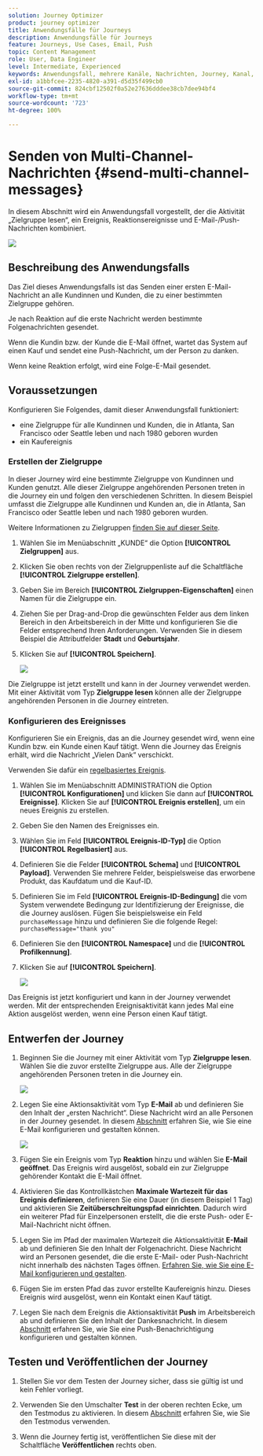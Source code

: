 ```yaml
---
solution: Journey Optimizer
product: journey optimizer
title: Anwendungsfälle für Journeys
description: Anwendungsfälle für Journeys
feature: Journeys, Use Cases, Email, Push
topic: Content Management
role: User, Data Engineer
level: Intermediate, Experienced
keywords: Anwendungsfall, mehrere Kanäle, Nachrichten, Journey, Kanal, Ereignisse, Push
exl-id: a1bbfcee-2235-4820-a391-d5d35f499cb0
source-git-commit: 824cbf12502f0a52e27636dddee38cb7dee94bf4
workflow-type: tm+mt
source-wordcount: '723'
ht-degree: 100%

---
```


# Senden von Multi-Channel-Nachrichten {#send-multi-channel-messages}

In diesem Abschnitt wird ein Anwendungsfall vorgestellt, der die Aktivität „Zielgruppe lesen“, ein Ereignis, Reaktionsereignisse und E-Mail-/Push-Nachrichten kombiniert.

![](assets/jo-uc1.png)

## Beschreibung des Anwendungsfalls

Das Ziel dieses Anwendungsfalls ist das Senden einer ersten E-Mail-Nachricht an alle Kundinnen und Kunden, die zu einer bestimmten Zielgruppe gehören.

Je nach Reaktion auf die erste Nachricht werden bestimmte Folgenachrichten gesendet.

Wenn die Kundin bzw. der Kunde die E-Mail öffnet, wartet das System auf einen Kauf und sendet eine Push-Nachricht, um der Person zu danken.

Wenn keine Reaktion erfolgt, wird eine Folge-E-Mail gesendet.

## Voraussetzungen

Konfigurieren Sie Folgendes, damit dieser Anwendungsfall funktioniert:

* eine Zielgruppe für alle Kundinnen und Kunden, die in Atlanta, San Francisco oder Seattle leben und nach 1980 geboren wurden
* ein Kaufereignis

### Erstellen der Zielgruppe

In dieser Journey wird eine bestimmte Zielgruppe von Kundinnen und Kunden genutzt. Alle dieser Zielgruppe angehörenden Personen treten in die Journey ein und folgen den verschiedenen Schritten. In diesem Beispiel umfasst die Zielgruppe alle Kundinnen und Kunden an, die in Atlanta, San Francisco oder Seattle leben und nach 1980 geboren wurden.

Weitere Informationen zu Zielgruppen [finden Sie auf dieser Seite](../audience/about-audiences.md).

1. Wählen Sie im Menüabschnitt „KUNDE“ die Option **[!UICONTROL Zielgruppen]** aus.
1. Klicken Sie oben rechts von der Zielgruppenliste auf die Schaltfläche **[!UICONTROL Zielgruppe erstellen]**.
1. Geben Sie im Bereich **[!UICONTROL Zielgruppen-Eigenschaften]** einen Namen für die Zielgruppe ein.
1. Ziehen Sie per Drag-and-Drop die gewünschten Felder aus dem linken Bereich in den Arbeitsbereich in der Mitte und konfigurieren Sie die Felder entsprechend Ihren Anforderungen. Verwenden Sie in diesem Beispiel die Attributfelder **Stadt** und **Geburtsjahr**.
1. Klicken Sie auf **[!UICONTROL Speichern]**.

   ![](assets/add-attributes.png)

Die Zielgruppe ist jetzt erstellt und kann in der Journey verwendet werden. Mit einer Aktivität vom Typ **Zielgruppe lesen** können alle der Zielgruppe angehörenden Personen in die Journey eintreten.

### Konfigurieren des Ereignisses

Konfigurieren Sie ein Ereignis, das an die Journey gesendet wird, wenn eine Kundin bzw. ein Kunde einen Kauf tätigt. Wenn die Journey das Ereignis erhält, wird die Nachricht „Vielen Dank“ verschickt.

Verwenden Sie dafür ein [regelbasiertes Ereignis](../event/about-events.md).

1. Wählen Sie im Menüabschnitt ADMINISTRATION die Option **[!UICONTROL Konfigurationen]** und klicken Sie dann auf **[!UICONTROL Ereignisse]**. Klicken Sie auf **[!UICONTROL Ereignis erstellen]**, um ein neues Ereignis zu erstellen.

1. Geben Sie den Namen des Ereignisses ein.

1. Wählen Sie im Feld **[!UICONTROL Ereignis-ID-Typ]** die Option **[!UICONTROL Regelbasiert]** aus.

1. Definieren Sie die Felder **[!UICONTROL Schema]** und **[!UICONTROL Payload]**. Verwenden Sie mehrere Felder, beispielsweise das erworbene Produkt, das Kaufdatum und die Kauf-ID.

1. Definieren Sie im Feld **[!UICONTROL Ereignis-ID-Bedingung]** die vom System verwendete Bedingung zur Identifizierung der Ereignisse, die die Journey auslösen. Fügen Sie beispielsweise ein Feld `purchaseMessage` hinzu und definieren Sie die folgende Regel: `purchaseMessage="thank you"`

1. Definieren Sie den **[!UICONTROL Namespace]** und die **[!UICONTROL Profilkennung]**.

1. Klicken Sie auf **[!UICONTROL Speichern]**.

   ![](assets/jo-uc2.png)

Das Ereignis ist jetzt konfiguriert und kann in der Journey verwendet werden. Mit der entsprechenden Ereignisaktivität kann jedes Mal eine Aktion ausgelöst werden, wenn eine Person einen Kauf tätigt.

## Entwerfen der Journey

1. Beginnen Sie die Journey mit einer Aktivität vom Typ **Zielgruppe lesen**. Wählen Sie die zuvor erstellte Zielgruppe aus. Alle der Zielgruppe angehörenden Personen treten in die Journey ein.

   ![](assets/jo-uc4.png)

1. Legen Sie eine Aktionsaktivität vom Typ **E-Mail** ab und definieren Sie den Inhalt der „ersten Nachricht“. Diese Nachricht wird an alle Personen in der Journey gesendet. In diesem [Abschnitt](../email/create-email.md) erfahren Sie, wie Sie eine E-Mail konfigurieren und gestalten können.

   ![](assets/jo-uc5.png)

1. Fügen Sie ein Ereignis vom Typ **Reaktion** hinzu und wählen Sie **E-Mail geöffnet**. Das Ereignis wird ausgelöst, sobald ein zur Zielgruppe gehörender Kontakt die E-Mail öffnet.

1. Aktivieren Sie das Kontrollkästchen **Maximale Wartezeit für das Ereignis definieren**, definieren Sie eine Dauer (in diesem Beispiel 1 Tag) und aktivieren Sie **Zeitüberschreitungspfad einrichten**. Dadurch wird ein weiterer Pfad für Einzelpersonen erstellt, die die erste Push- oder E-Mail-Nachricht nicht öffnen.

1. Legen Sie im Pfad der maximalen Wartezeit die Aktionsaktivität **E-Mail** ab und definieren Sie den Inhalt der Folgenachricht. Diese Nachricht wird an Personen gesendet, die die erste E-Mail- oder Push-Nachricht nicht innerhalb des nächsten Tages öffnen. [Erfahren Sie, wie Sie eine E-Mail konfigurieren und gestalten](../email/create-email.md).

1. Fügen Sie im ersten Pfad das zuvor erstellte Kaufereignis hinzu. Dieses Ereignis wird ausgelöst, wenn ein Kontakt einen Kauf tätigt.

1. Legen Sie nach dem Ereignis die Aktionsaktivität **Push** im Arbeitsbereich ab und definieren Sie den Inhalt der Dankesnachricht. In diesem [Abschnitt](../push/create-push.md) erfahren Sie, wie Sie eine Push-Benachrichtigung konfigurieren und gestalten können.

## Testen und Veröffentlichen der Journey

1. Stellen Sie vor dem Testen der Journey sicher, dass sie gültig ist und kein Fehler vorliegt. 

1. Verwenden Sie den Umschalter **Test** in der oberen rechten Ecke, um den Testmodus zu aktivieren. In diesem [Abschnitt](testing-the-journey.md) erfahren Sie, wie Sie den Testmodus verwenden.

1. Wenn die Journey fertig ist, veröffentlichen Sie diese mit der Schaltfläche **Veröffentlichen** rechts oben.
